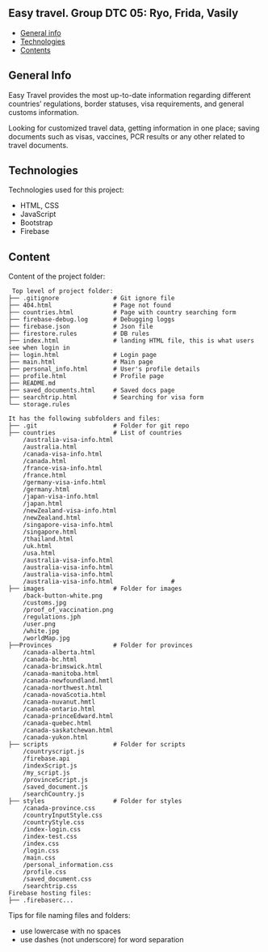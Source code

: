 
## Easy travel. Group DTC 05: Ryo, Frida, Vasily


* [General info](#general-info)
* [Technologies](#technologies)	
* [Contents](#content)	

## General Info	
Easy Travel provides the most up-to-date information regarding different countries’ regulations, border statuses, visa requirements, and general customs information. 

Looking for customized travel data, getting information in one place; saving documents such as visas, vaccines, PCR results or any other related to travel documents.


## Technologies	
Technologies used for this project:	
* HTML, CSS	
* JavaScript	
* Bootstrap 	
* Firebase	

## Content	
Content of the project folder:	
	

```	
 Top level of project folder: 	
├── .gitignore               # Git ignore file	
├── 404.html                 # Page not found
├── countries.html           # Page with country searching form
├── firebase-debug.log       # Debugging loggs
├── firebase.json            # Json file
├── firestore.rules          # DB rules
├── index.html               # landing HTML file, this is what users see when login in
├── login.html               # Login page
├── main.html                # Main page
├── personal_info.html       # User's profile details
├── profile.html             # Profile page	
├── README.md                
├── saved_documents.html     # Saved docs page
├── searchtrip.html          # Searching for visa form		
└── storage.rules	

It has the following subfolders and files:	
├── .git                     # Folder for git repo	
├── countries                # List of countries	
    /australia-visa-info.html
    /australia.html
    /canada-visa-info.html
    /canada.html
    /france-visa-info.html
    /france.html
    /germany-visa-info.html
    /germany.html
    /japan-visa-info.html
    /japan.html
    /newZealand-visa-info.html
    /newZealand.html
    /singapore-visa-info.html
    /singapore.html
    /thailand.html
    /uk.html
    /usa.html
    /australia-visa-info.html
    /australia-visa-info.html
    /australia-visa-info.html
    /australia-visa-info.html                # 	
├── images                   # Folder for images	
    /back-button-white.png
    /customs.jpg
    /proof_of_vaccination.png
    /regulations.jph
    /user.png
    /white.jpg
    /worldMap.jpg      
├──Provinces                 # Folder for provinces
    /canada-alberta.html
    /canada-bc.html
    /canada-brimswick.html
    /canada-manitoba.html
    /canada-newfoundland.hmtl
    /canada-northwest.html
    /canada-novaScotia.html
    /canada-nuvanut.hmtl
    /canada-ontario.html
    /canada-princeEdward.html
    /canada-quebec.html
    /canada-saskatchewan.html
    /canada-yukon.html         
├── scripts                  # Folder for scripts	
    /countryscript.js
    /firebase.api
    /indexScript.js
    /my_script.js
    /provinceScript.js
    /saved_document.js
    /searchCountry.js 	
├── styles                   # Folder for styles	
    /canada-province.css
    /countryInputStyle.css
    /countryStyle.css
    /index-login.css
    /index-test.css
    /index.css
    /login.css
    /main.css
    /personal_information.css
    /profile.css
    /saved_document.css
    /searchtrip.css 	
Firebase hosting files: 	
├── .firebaserc...	
```	

Tips for file naming files and folders:	
* use lowercase with no spaces	
* use dashes (not underscore) for word separation